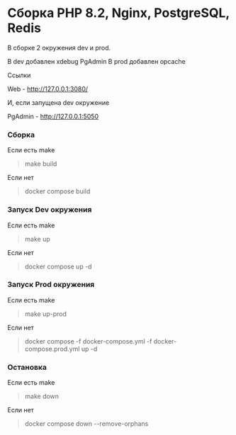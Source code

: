 # Сборка PHP 8.2, Nginx, PostgreSQL, Redis

В сборке 2 окружения dev и prod.

В dev добавлен xdebug  PgAdmin
В prod добавлен opcache

Ссылки

Web - http://127.0.0.1:3080/

И, если запущена dev окружение

PgAdmin - http://127.0.0.1:5050

### Сборка
Если есть make
> make build

Если нет
> docker compose build

### Запуск Dev окружения
Если есть make
> make up

Если нет
> docker compose up -d

### Запуск Prod окружения
Если есть make
> make up-prod

Если нет
> docker compose -f docker-compose.yml -f docker-compose.prod.yml up -d

### Остановка
Если есть make
> make down

Если нет
> docker compose down --remove-orphans
